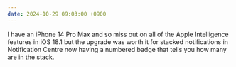```yaml
---
date: 2024-10-29 09:03:00 +0900
---
```


I have an iPhone 14 Pro Max and so miss out on all of the Apple Intelligence features in iOS 18.1 but the upgrade was worth it for stacked notifications in Notification Centre now having a numbered badge that tells you how many are in the stack.
